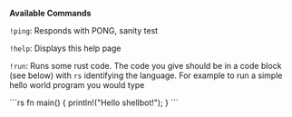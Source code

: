 **Available Commands**

`!ping`: Responds with PONG, sanity test

`!help`: Displays this help page

`!run`: Runs some rust code. The code you give should be in a code block (see below) with `rs` identifying the language. For example to run a simple hello world program you would type

\```rs
fn main() {
    println!("Hello shellbot!");
}
\```